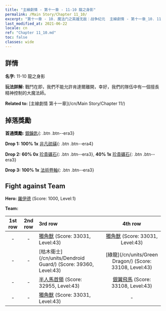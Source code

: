 ```yaml
---
title: "主線劇情 - 第十一章 - 11-10 龍之身影"
permalink: /Main Story/Chapter 11_10/
excerpt: "第十一章 - 10. 魔法门之英雄无敌：战争纪元  主線劇情 - 第十一章_10. 11-10 龍之身影"
last_modified_at: 2021-06-22
locale: cn
ref: "Chapter 11_10.md"
toc: false
classes: wide
---
```


## 詳情

 **名字:** 11-10 龍之身影

 **玩法詳解:** 戰鬥在即，我們不能允許肯達爾離開，幸好，我們的隊伍中有一個擅長精神控制的大魔法師。

 **Related to:** [主線劇情 第十一章](/cn/Main Story/Chapter 11/)

## 掉落獎勵

 **首通獎勵:** [銀鑰匙](/cn/Items/con_693/){: .btn .btn--era3}

 **Drop 1:** **100% 1x** [非凡硫磺](/cn/Items/mat_36/){: .btn .btn--era4}

 **Drop 2:** **60% 0x** [珍貴礦石](/cn/Items/mat_26/){: .btn .btn--era3}, **40% 1x** [珍貴礦石](/cn/Items/mat_26/){: .btn .btn--era3}

 **Drop 3:** **100% 1x** [法術卷軸](/cn/Items/con_694/){: .btn .btn--era3}


## Fight against Team
 **Hero:** [羅伊德](/cn/heroes/Ryland/) (Score: 1000, Level:1)

 **Team:**


  | 1st row | 2nd row | 3rd row | 4th row |
  |:----:|:----:|:----|:----:|
  | - | - | [獨角獸](/cn/units/Unicorn/) (Score: 33031, Level:43)  | [獨角獸](/cn/units/Unicorn/) (Score: 33031, Level:43)  |
  | - | - | [枯木衛士](/cn/units/Dendroid Guard/) (Score: 39360, Level:43)  | [綠龍](/cn/units/Green Dragon/) (Score: 33108, Level:43)  |
  | - | - | [半人馬首領](/cn/units/Centaur/) (Score: 32955, Level:43)  | [銀翼飛馬](/cn/units/Pegasus/) (Score: 33108, Level:43)  |
  | - | - | [獨角獸](/cn/units/Unicorn/) (Score: 33031, Level:43)  | - |


